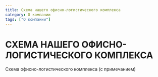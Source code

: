 ```yaml
---
title: Схема нашего офисно-логистического комплекса
category: О компании
tags: ["О компании"]
---
```

# СХЕМА НАШЕГО ОФИСНО-ЛОГИСТИЧЕСКОГО КОМПЛЕКСА


Схема офисно-логистического комплекса (с примечанием)



 